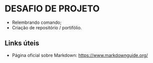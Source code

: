 # DESAFIO DE PROJETO

 - Relembrando comando;
 - Criação de repositório / portifólio.

## Links úteis
 - Página oficial sobre Markdown: https://www.markdownguide.org/
